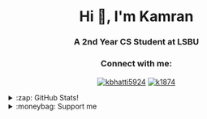 <h1 align="center">Hi 👋, I'm Kamran</h1>
<h3 align="center">A 2nd Year CS Student at LSBU</h3>

<h3 align="center">Connect with me:</h3>
<p align="center">
<a
 href="https://linkedin.com/in/kbhatti5924" target="blank"><img 
align="center" 
src="https://img.shields.io/badge/LinkedIn-0077B5?style=for-the-badge&logo=linkedin&logoColor=white"
 alt="kbhatti5924" /></a>
<a 
href="https://www.hackerrank.com/k1874" target="blank"><img 
align="center" 
src="https://img.shields.io/badge/-Hackerrank-2EC866?style=for-the-badge&logo=HackerRank&logoColor=white"
 alt="k1874"/></a></p>
<details>
 <summary>:zap: GitHub Stats!</summary>
<!--START_SECTION:waka-->
📊 **This Week I Spent My Time On** 

```text
⌚︎ Time Zone: Europe/London

💬 Programming Languages: 
Dart                     3 hrs 59 mins       ██████████████░░░░░░░░░░░   57.25% 
C                        1 hr 19 mins        ████░░░░░░░░░░░░░░░░░░░░░   18.92% 
Other                    33 mins             ██░░░░░░░░░░░░░░░░░░░░░░░   7.89% 
YAML                     16 mins             █░░░░░░░░░░░░░░░░░░░░░░░░   3.99% 
Markdown                 15 mins             █░░░░░░░░░░░░░░░░░░░░░░░░   3.71%

🔥 Editors: 
VS Code                  6 hrs 16 mins       ██████████████████████░░░   89.92% 
Word                     32 mins             ██░░░░░░░░░░░░░░░░░░░░░░░   7.88% 
Eclipse                  9 mins              ░░░░░░░░░░░░░░░░░░░░░░░░░   2.2%

🐱‍💻 Projects: 
tic_tac_toe              4 hrs 17 mins       ███████████████░░░░░░░░░░   61.51% 
VICE_CHESS_ENGINE        1 hr 20 mins        ████░░░░░░░░░░░░░░░░░░░░░   19.32% 
Unknown Project          32 mins             ██░░░░░░░░░░░░░░░░░░░░░░░   7.88% 
magic-8-ball-flutter     32 mins             ██░░░░░░░░░░░░░░░░░░░░░░░   7.85% 
ImageProcessor           6 mins              ░░░░░░░░░░░░░░░░░░░░░░░░░   1.62%

💻 Operating System: 
Windows                  6 hrs 58 mins       █████████████████████████   100.0%

```

**I Mostly Code in Python** 

```text
Python                   3 repos             █████░░░░░░░░░░░░░░░░░░░░   23.08% 
Java                     3 repos             █████░░░░░░░░░░░░░░░░░░░░   23.08% 
JavaScript               2 repos             ███░░░░░░░░░░░░░░░░░░░░░░   15.38% 
Jupyter Notebook         1 repo              ██░░░░░░░░░░░░░░░░░░░░░░░   7.69% 
Shell                    1 repo              ██░░░░░░░░░░░░░░░░░░░░░░░   7.69%

```



 Last Updated on 04/09/2021
<!--END_SECTION:waka-->
</details>
<details>
<summary>:moneybag: Support me</summary>

[![ko-fi](https://www.ko-fi.com/img/githubbutton_sm.svg)](https://ko-fi.com/P5P12XM2D)

<noscript><a href="https://liberapay.com/k5924/donate"><img alt="Donate using Liberapay" src="https://liberapay.com/assets/widgets/donate.svg"></a></noscript>

<p><a href="https://www.buymeacoffee.com/k5924">
<img align="left" src="https://cdn.buymeacoffee.com/buttons/v2/default-yellow.png" height="50" width="210" alt="k5924" /></a></p><br><br>
</details>





